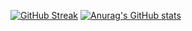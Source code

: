 [![GitHub Streak](https://streak-stats.demolab.com?user=ajr09182=&theme=gotham&hide_border=true&border_radius=25&date_format=%5BY%20%5DM%20j)](https://git.io/streak-stats)
[![Anurag's GitHub stats](https://github-readme-stats.vercel.app/api?username=ajr09182)](https://github.com/ajr09182)
